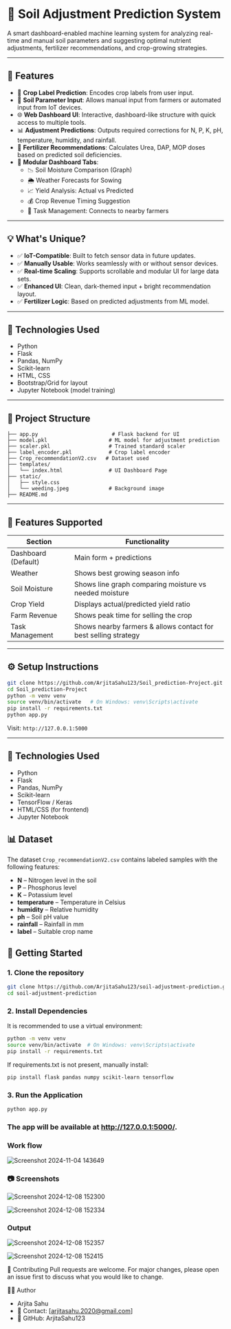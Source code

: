 # 🌱 Soil Adjustment Prediction System

A smart dashboard-enabled machine learning system for analyzing real-time and manual soil parameters and suggesting optimal nutrient adjustments, fertilizer recommendations, and crop-growing strategies.

---

## 📌 Features

- 🌾 **Crop Label Prediction**: Encodes crop labels from user input.
- 🧪 **Soil Parameter Input**: Allows manual input from farmers or automated input from IoT devices.
- 🌐 **Web Dashboard UI**: Interactive, dashboard-like structure with quick access to multiple tools.
- 📊 **Adjustment Predictions**: Outputs required corrections for N, P, K, pH, temperature, humidity, and rainfall.
- 💊 **Fertilizer Recommendations**: Calculates Urea, DAP, MOP doses based on predicted soil deficiencies.
- 📅 **Modular Dashboard Tabs**:
  - 📉 Soil Moisture Comparison (Graph)
  - 🌦️ Weather Forecasts for Sowing
  - 📈 Yield Analysis: Actual vs Predicted
  - 💰 Crop Revenue Timing Suggestion
  - 🔗 Task Management: Connects to nearby farmers

---

## 💡 What's Unique?

- ✅ **IoT-Compatible**: Built to fetch sensor data in future updates.
- ✅ **Manually Usable**: Works seamlessly with or without sensor devices.
- ✅ **Real-time Scaling**: Supports scrollable and modular UI for large data sets.
- ✅ **Enhanced UI**: Clean, dark-themed input + bright recommendation layout.
- ✅ **Fertilizer Logic**: Based on predicted adjustments from ML model.

---

## 🧠 Technologies Used

- Python
- Flask
- Pandas, NumPy
- Scikit-learn
- HTML, CSS 
- Bootstrap/Grid for layout
- Jupyter Notebook (model training)

---

## 📁 Project Structure

```
├── app.py                        # Flask backend for UI
├── model.pkl                    # ML model for adjustment prediction
├── scaler.pkl                   # Trained standard scaler
├── label_encoder.pkl            # Crop label encoder
├── Crop_recommendationV2.csv   # Dataset used
├── templates/
│   └── index.html               # UI Dashboard Page
├── static/
│   ├── style.css
│   └── weeding.jpeg             # Background image
├── README.md
```

---

## 🔢 Features Supported

| Section              | Functionality                                                                 |
|----------------------|------------------------------------------------------------------------------|
| Dashboard (Default)  | Main form + predictions                                                      |
| Weather              | Shows best growing season info                                               |
| Soil Moisture        | Shows line graph comparing moisture vs needed moisture                      |
| Crop Yield           | Displays actual/predicted yield ratio                                        |
| Farm Revenue         | Shows peak time for selling the crop                                         |
| Task Management      | Shows nearby farmers & allows contact for best selling strategy              |

---

## ⚙️ Setup Instructions

```bash
git clone https://github.com/ArjitaSahu123/Soil_prediction-Project.git
cd Soil_prediction-Project
python -m venv venv
source venv/bin/activate   # On Windows: venv\Scripts\activate
pip install -r requirements.txt
python app.py
```
Visit: `http://127.0.0.1:5000`

---

## 🧪 Technologies Used

- Python
- Flask
- Pandas, NumPy
- Scikit-learn
- TensorFlow / Keras
- HTML/CSS (for frontend)
- Jupyter Notebook

## 📊 Dataset

The dataset `Crop_recommendationV2.csv` contains labeled samples with the following features:

- **N** – Nitrogen level in the soil
- **P** – Phosphorus level
- **K** – Potassium level
- **temperature** – Temperature in Celsius
- **humidity** – Relative humidity
- **ph** – Soil pH value
- **rainfall** – Rainfall in mm
- **label** – Suitable crop name

## 🚀 Getting Started

### 1. Clone the repository

```bash
git clone https://github.com/ArjitaSahu123/soil-adjustment-prediction.git
cd soil-adjustment-prediction
```

### 2. Install Dependencies
It is recommended to use a virtual environment:

```bash
python -m venv venv
source venv/bin/activate  # On Windows: venv\Scripts\activate
pip install -r requirements.txt
```
If requirements.txt is not present, manually install:
``` bash
pip install flask pandas numpy scikit-learn tensorflow
```

### 3. Run the Application
 ``` bash
python app.py
```
###  The app will be available at http://127.0.0.1:5000/.

### Work flow
![Screenshot 2024-11-04 143649](https://github.com/user-attachments/assets/145764c3-9986-4d5e-b81b-805bc8c892bb)


 ### 📷 Screenshots
 
![Screenshot 2024-12-08 152300](https://github.com/user-attachments/assets/ea9822bf-c03e-44aa-9f3d-783af1851ab8)


 ![Screenshot 2024-12-08 152334](https://github.com/user-attachments/assets/9a00d793-3ed9-4140-b2b7-9cb7b81ea4b5)
 
### Output
![Screenshot 2024-12-08 152357](https://github.com/user-attachments/assets/40fc31da-6b3d-42fa-909a-5849d55739c7)


![Screenshot 2024-12-08 152415](https://github.com/user-attachments/assets/8b1b577d-92e2-4edd-8a54-a87bf9fc7baf)



🤝 Contributing
Pull requests are welcome. For major changes, please open an issue first to discuss what you would like to change.


👩‍💻 Author
- Arjita Sahu
- 📧 Contact: [arjitasahu.2020@gmail.com]
- 🔗 GitHub: ArjitaSahu123


